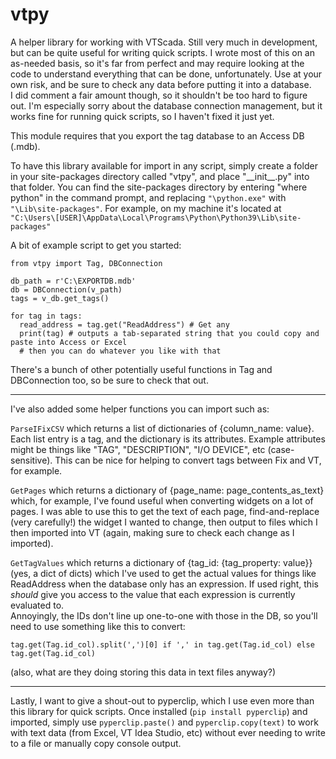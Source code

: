 # vtpy
A helper library for working with VTScada. Still very much in development, but can be quite useful for writing quick scripts. I wrote most of this on an as-needed basis, so it's far from perfect and may require looking at the code to understand everything that can be done, unfortunately. Use at your own risk, and be sure to check any data before putting it into a database.  
I did comment a fair amount though, so it shouldn't be too hard to figure out. I'm especially sorry about the database connection management, but it works fine for running quick scripts, so I haven't fixed it just yet.

This module requires that you export the tag database to an Access DB (.mdb).

To have this library available for import in any script, simply create a folder in your site-packages directory called "vtpy", and place "\_\_init\_\_.py" into that folder.
You can find the site-packages directory by entering "where python" in the command prompt, and replacing ```"\python.exe"``` with ```"\Lib\site-packages"```.
For example, on my machine it's located at ```"C:\Users\[USER]\AppData\Local\Programs\Python\Python39\Lib\site-packages"```

A bit of example script to get you started:
```python3
from vtpy import Tag, DBConnection

db_path = r'C:\EXPORTDB.mdb'
db = DBConnection(v_path)
tags = v_db.get_tags()

for tag in tags:
  read_address = tag.get("ReadAddress") # Get any 
  print(tag) # outputs a tab-separated string that you could copy and paste into Access or Excel
  # then you can do whatever you like with that
```
There's a bunch of other potentially useful functions in Tag and DBConnection too, so be sure to check that out.

----------------- 
  
  
  
  
I've also added some helper functions you can import such as:

```ParseIFixCSV``` which returns a list of dictionaries of {column_name: value}. Each list entry is a tag, and the dictionary is its attributes. Example attributes might be things like "TAG", "DESCRIPTION", "I/O DEVICE", etc (case-sensitive). This can be nice for helping to convert tags between Fix and VT, for example.

```GetPages``` which returns a dictionary of {page_name: page_contents_as_text} which, for example, I've found useful when converting widgets on a lot of pages. I was able to use this to get the text of each page, find-and-replace (very carefully!) the widget I wanted to change, then output to files which I then imported into VT (again, making sure to check each change as I imported).

```GetTagValues``` which returns a dictionary of {tag_id: {tag_property: value}} (yes, a dict of dicts) which I've used to get the actual values for things like ReadAddress when the database only has an expression. If used right, this *should* give you access to the value that each expression is currently evaluated to.  
Annoyingly, the IDs don't line up one-to-one with those in the DB, so you'll need to use something like this to convert:  
```python3
tag.get(Tag.id_col).split(',')[0] if ',' in tag.get(Tag.id_col) else tag.get(Tag.id_col)
```
(also, what are they doing storing this data in text files anyway?)

----------

Lastly, I want to give a shout-out to pyperclip, which I use even more than this library for quick scripts. Once installed (```pip install pyperclip```) and imported, simply use ```pyperclip.paste()``` and ```pyperclip.copy(text)``` to work with text data (from Excel, VT Idea Studio, etc) without ever needing to write to a file or manually copy console output.
